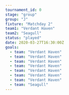 ```yaml
---
tournament_id: 0
stage: "group"
group: "J"
fixture: "Matchday 2"
team1: "Verdant Haven"
team2: "Seagull"
status: "played"
date: 2020-03-27T16:30:00Z
goals:
  - team: "Verdant Haven"
  - team: "Verdant Haven"
  - team: "Verdant Haven"
  - team: "Verdant Haven"
  - team: "Verdant Haven"
  - team: "Verdant Haven"
  - team: "Verdant Haven"
  - team: "Seagull"
---
```

